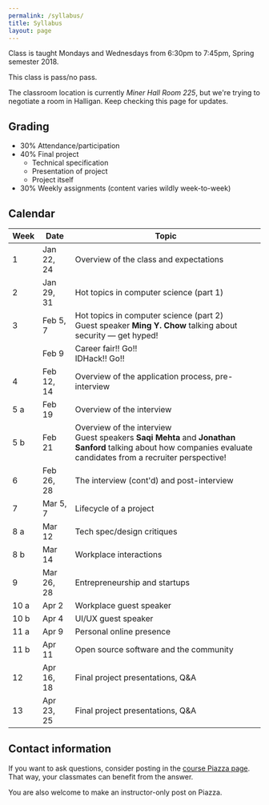 ```yaml
---
permalink: /syllabus/
title: Syllabus
layout: page
---
```


Class is taught Mondays and Wednesdays from 6:30pm to 7:45pm, Spring semester
2018.

This class is pass/no pass.

The classroom location is currently *Miner Hall Room 225*, but we're trying to
negotiate a room in Halligan. Keep checking this page for updates.

## Grading

* 30% Attendance/participation
* 40% Final project
  * Technical specification
  * Presentation of project
  * Project itself
* 30% Weekly assignments (content varies wildly week-to-week)


## Calendar

<table id="syllabus">
    <thead>
        <tr><th>Week</th><th>Date</th><th>Topic</th></tr>
    </thead>
    <tbody>
        <tr>
            <td>1</td>
            <td>Jan 22, 24</td>
            <td>Overview of the class and expectations</td>
        </tr>
        <tr>
            <td>2</td>
            <td>Jan 29, 31</td>
            <td>Hot topics in computer science (part 1)</td>
        </tr>
        <tr>
            <td>3</td>
            <td>Feb 5, 7</td>
            <td>Hot topics in computer science (part 2)
            <br />
            Guest speaker <b>Ming Y. Chow</b> talking about security &mdash;
            get hyped!
            </td>
        </tr>
        <tr>
            <td></td>
            <td>Feb 9</td>
            <td>Career fair!! Go!!<br />
            IDHack!! Go!!</td>
        </tr>
        <tr>
            <td>4</td>
            <td>Feb 12, 14</td>
            <td>Overview of the application process, pre-interview</td>
        </tr>
        <tr>
            <td>5 a</td>
            <td>Feb 19</td>
            <td>Overview of the interview</td>
        </tr>
        <tr>
            <td>5 b</td>
            <td>Feb 21</td>
            <td>Overview of the interview
            <br />
            Guest speakers <b>Saqi Mehta</b> and <b>Jonathan Sanford</b>
            talking about how companies evaluate candidates from a recruiter
            perspective!
            </td>
        </tr>
        <tr>
            <td>6</td>
            <td>Feb 26, 28</td>
            <td>The interview (cont'd) and post-interview</td>
        </tr>
        <tr>
            <td>7</td>
            <td>Mar 5, 7</td>
            <td>Lifecycle of a project</td>
        </tr>
        <tr>
            <td>8 a</td>
            <td>Mar 12</td>
            <td>Tech spec/design critiques</td>
        </tr>
        <tr>
            <td>8 b</td>
            <td>Mar 14</td>
            <td>Workplace interactions</td>
        </tr>
        <tr>
            <td>9</td>
            <td>Mar 26, 28</td>
            <td>Entrepreneurship and startups</td>
        </tr>
        <tr>
            <td>10 a</td>
            <td>Apr 2</td>
            <td>Workplace guest speaker</td>
        </tr>
        <tr>
            <td>10 b</td>
            <td>Apr 4</td>
            <td>UI/UX guest speaker</td>
        </tr>
        <tr>
            <td>11 a</td>
            <td>Apr 9</td>
            <td>Personal online presence</td>
        </tr>
        <tr>
            <td>11 b</td>
            <td>Apr 11</td>
            <td>Open source software and the community</td>
        </tr>
        <tr>
            <td>12</td>
            <td>Apr 16, 18</td>
            <td>Final project presentations, Q&amp;A</td>
        </tr>
        <tr>
            <td>13</td>
            <td>Apr 23, 25</td>
            <td>Final project presentations, Q&amp;A</td>
        </tr>
    </tbody>
</table>

## Contact information

If you want to ask questions, consider posting in the [course Piazza
page][piazza]. That way, your classmates can benefit from the answer.

You are also welcome to make an instructor-only post on Piazza.

[piazza]: https://piazza.com/class/jb3yqa4h4rjl8
